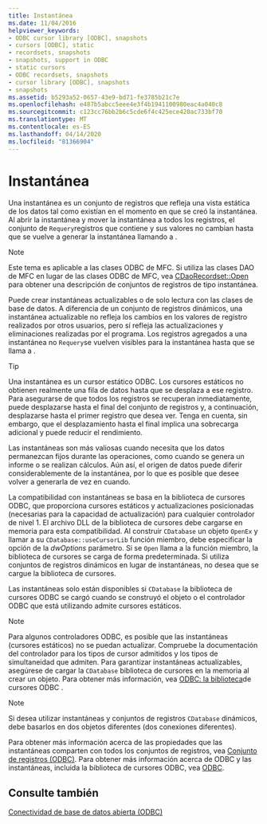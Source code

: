 ```yaml
---
title: Instantánea
ms.date: 11/04/2016
helpviewer_keywords:
- ODBC cursor library [ODBC], snapshots
- cursors [ODBC], static
- recordsets, snapshots
- snapshots, support in ODBC
- static cursors
- ODBC recordsets, snapshots
- cursor library [ODBC], snapshots
- snapshots
ms.assetid: b5293a52-0657-43e9-bd71-fe3785b21c7e
ms.openlocfilehash: e487b5abcc5eee4e3f4b1941100980eac4a040c8
ms.sourcegitcommit: c123cc76bb2b6c5cde6f4c425ece420ac733bf70
ms.translationtype: MT
ms.contentlocale: es-ES
ms.lasthandoff: 04/14/2020
ms.locfileid: "81366904"
---
```

# <a name="snapshot"></a>Instantánea

Una instantánea es un conjunto de registros que refleja una vista estática de los datos tal como existían en el momento en que se creó la instantánea. Al abrir la instantánea y mover la instantánea a todos los registros, el conjunto de `Requery`registros que contiene y sus valores no cambian hasta que se vuelve a generar la instantánea llamando a .

> [!NOTE]
> Este tema es aplicable a las clases ODBC de MFC. Si utiliza las clases DAO de MFC en lugar de las clases ODBC de MFC, vea [CDaoRecordset::Open](../../mfc/reference/cdaorecordset-class.md#open) para obtener una descripción de conjuntos de registros de tipo instantánea.

Puede crear instantáneas actualizables o de solo lectura con las clases de base de datos. A diferencia de un conjunto de registros dinámicos, una instantánea actualizable no refleja los cambios en los valores de registro realizados por otros usuarios, pero sí refleja las actualizaciones y eliminaciones realizadas por el programa. Los registros agregados a una instantánea no `Requery`se vuelven visibles para la instantánea hasta que se llama a .

> [!TIP]
> Una instantánea es un cursor estático ODBC. Los cursores estáticos no obtienen realmente una fila de datos hasta que se desplaza a ese registro. Para asegurarse de que todos los registros se recuperan inmediatamente, puede desplazarse hasta el final del conjunto de registros y, a continuación, desplazarse hasta el primer registro que desea ver. Tenga en cuenta, sin embargo, que el desplazamiento hasta el final implica una sobrecarga adicional y puede reducir el rendimiento.

Las instantáneas son más valiosas cuando necesita que los datos permanezcan fijos durante las operaciones, como cuando se genera un informe o se realizan cálculos. Aún así, el origen de datos puede diferir considerablemente de la instantánea, por lo que es posible que desee volver a generarla de vez en cuando.

La compatibilidad con instantáneas se basa en la biblioteca de cursores ODBC, que proporciona cursores estáticos y actualizaciones posicionadas (necesarias para la capacidad de actualización) para cualquier controlador de nivel 1. El archivo DLL de la biblioteca de cursores debe cargarse en memoria para esta compatibilidad. Al construir `CDatabase` un objeto `OpenEx` y llamar a su `CDatabase::useCursorLib` función miembro, debe especificar la opción de la *dwOptions* parámetro. Si se `Open` llama a la función miembro, la biblioteca de cursores se carga de forma predeterminada. Si utiliza conjuntos de registros dinámicos en lugar de instantáneas, no desea que se cargue la biblioteca de cursores.

Las instantáneas solo están disponibles si `CDatabase` la biblioteca de cursores ODBC se cargó cuando se construyó el objeto o el controlador ODBC que está utilizando admite cursores estáticos.

> [!NOTE]
> Para algunos controladores ODBC, es posible que las instantáneas (cursores estáticos) no se puedan actualizar. Compruebe la documentación del controlador para los tipos de cursor admitidos y los tipos de simultaneidad que admiten. Para garantizar instantáneas actualizables, asegúrese de cargar la `CDatabase` biblioteca de cursores en la memoria al crear un objeto. Para obtener más información, vea [ODBC: la biblioteca](../../data/odbc/odbc-the-odbc-cursor-library.md)de cursores ODBC .

> [!NOTE]
> Si desea utilizar instantáneas y conjuntos de registros `CDatabase` dinámicos, debe basarlos en dos objetos diferentes (dos conexiones diferentes).

Para obtener más información acerca de las propiedades que las instantáneas comparten con todos los conjuntos de registros, vea [Conjunto de registros (ODBC)](../../data/odbc/recordset-odbc.md). Para obtener más información acerca de ODBC y las instantáneas, incluida la biblioteca de cursores ODBC, vea [ODBC](../../data/odbc/odbc-basics.md).

## <a name="see-also"></a>Consulte también

[Conectividad de base de datos abierta (ODBC)](../../data/odbc/open-database-connectivity-odbc.md)
